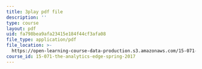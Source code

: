 ```yaml
---
title: 3play pdf file
description: ''
type: course
layout: pdf
uid: fa798bea9afa23415e184f44cf3afa08
file_type: application/pdf
file_location: >-
  https://open-learning-course-data-production.s3.amazonaws.com/15-071-the-analytics-edge-spring-2017/fa798bea9afa23415e184f44cf3afa08_ag4Qe2uheP0.pdf
course_id: 15-071-the-analytics-edge-spring-2017
---
```

